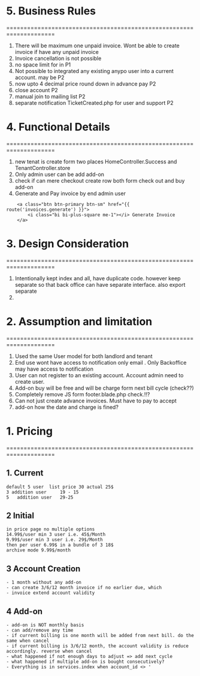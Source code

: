 

# 5. Business Rules
====================================================================
1. There will be maximum one unpaid invoice. Wont be able to create invoice if have any unpaid invoice
2. Invoice cancellation is not possible
3. no space limit for in P1
4. Not possible to integrated any existing anypo user into a current account. may be P2
5. now upto 4 decimal price round down in advance pay P2
6. close account P2
7. manual join to mailing list P2
8. separate notification TicketCreated.php for user and support P2



# 4. Functional Details 
====================================================================
1. new tenat is create form two places HomeController.Success and TenantController.store
2. Only admin  user can be add add-on
3. check if can mere checkout create row both form check out and buy add-on
4. Generate and Pay invoice by end admin user
~~~blade
	<a class="btn btn-primary btn-sm" href="{{ route('invoices.generate') }}">
		<i class="bi bi-plus-square me-1"></i> Generate Invoice
	</a>
~~~

# 3. Design Consideration
====================================================================
1. Intentionally kept index and all, have duplicate code. however keep separate so that back office can have separate interface. also export separate
2. 

# 2. Assumption and limitation
====================================================================
1. Used the same User model for both landlord and tenant
2. End use wont have access to notification only email . Only Backoffice may have access to notification
3. User can not register to an existing account. Account admin need to create user.
4. Add-on buy will be free and will be charge form next bill cycle (check??)
5. Completely remove JS form footer.blade.php check.!!?
6. Can not just create advance invoices. Must have to pay to accept
7. add-on how the date and charge is fined?

# 1. Pricing
====================================================================
## 1. Current
	default 5 user 	list price 30 actual 25$
	3 addition user 	19 - 15
	5 	addition user 	29-25

## 2 Initial
	in price page no multiple options
	14.99$/user min 3 user i.e. 45$/Month
	9.99$/user min 3 user i.e. 29$/Month
	then per user 6.99$ in a bundle of 3 18$
	archive mode 9.99$/month

## 3 Account Creation
	- 1 month without any add-on
	- can create 3/6/12 month invoice if no earlier due, which
	- invoice extend account validity

## 4 Add-on
	- add-on is NOT monthly basis
	- can add/remove any time
	- if current billing is one month will be added from next bill. do the same when cancel
	- if current billing is 3/6/12 month, the account validity is reduce accordingly. reverse when cancel
	- what happened if not enough days to adjust => add next cycle
	- what happened if multiple add-on is bought consecutively?
	- Everything is in services.index when account_id <> '



